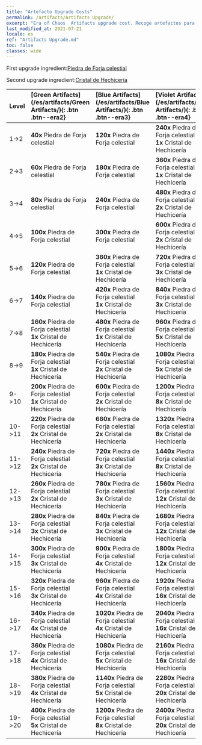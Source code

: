 ```yaml
---
title: "Artefacto Upgrade Costs"
permalink: /artifacts/Artifacts Upgrade/
excerpt: "Era of Chaos  Artifacts upgrade cost. Recoge artefactos para mejorar los atributos de tus héroes y desbloquear poderosas habilidades."
last_modified_at: 2021-07-21
locale: es
ref: "Artifacts Upgrade.md"
toc: false
classes: wide
---
```


  First upgrade ingredient:[Piedra de Forja celestial](/ItemsES/art_188/)

  Second upgrade ingredient:[Cristal de Hechicería](/ItemsES/art_189/)

  |  Level  | [Green Artifacts](/es/artifacts/Green Artifacts/){: .btn .btn--era2} | [Blue Artifacts](/es/artifacts/Blue Artifacts/){: .btn .btn--era3} | [Violet Artifacts](/es/artifacts/Violet Artifacts/){: .btn .btn--era4} | [Orange Artifacts](/es/artifacts/Orange Artifacts/){: .btn .btn--era5} | [RED Artifacts](/es/artifacts/RED Artifacts/){: .btn .btn--era6} |
  |:--------|:-------|:-------|:-------|:-------|:-------|
  | 1->2 | **40x** Piedra de Forja celestial | **120x** Piedra de Forja celestial | **240x** Piedra de Forja celestial<br/> **1x** Cristal de Hechicería | **400x** Piedra de Forja celestial<br/> **2x** Cristal de Hechicería | **400x** Piedra de Forja celestial<br/> **2x** Cristal de Hechicería |
  | 2->3 | **60x** Piedra de Forja celestial | **180x** Piedra de Forja celestial | **360x** Piedra de Forja celestial<br/> **1x** Cristal de Hechicería | **600x** Piedra de Forja celestial<br/> **2x** Cristal de Hechicería | **600x** Piedra de Forja celestial<br/> **2x** Cristal de Hechicería |
  | 3->4 | **80x** Piedra de Forja celestial | **240x** Piedra de Forja celestial | **480x** Piedra de Forja celestial<br/> **2x** Cristal de Hechicería | **800x** Piedra de Forja celestial<br/> **3x** Cristal de Hechicería | **800x** Piedra de Forja celestial<br/> **3x** Cristal de Hechicería |
  | 4->5 | **100x** Piedra de Forja celestial | **300x** Piedra de Forja celestial | **600x** Piedra de Forja celestial<br/> **2x** Cristal de Hechicería | **1000x** Piedra de Forja celestial<br/> **3x** Cristal de Hechicería | **1000x** Piedra de Forja celestial<br/> **3x** Cristal de Hechicería |
  | 5->6 | **120x** Piedra de Forja celestial | **360x** Piedra de Forja celestial<br/> **1x** Cristal de Hechicería | **720x** Piedra de Forja celestial<br/> **3x** Cristal de Hechicería | **1200x** Piedra de Forja celestial<br/> **5x** Cristal de Hechicería | **1200x** Piedra de Forja celestial<br/> **5x** Cristal de Hechicería |
  | 6->7 | **140x** Piedra de Forja celestial | **420x** Piedra de Forja celestial<br/> **1x** Cristal de Hechicería | **840x** Piedra de Forja celestial<br/> **3x** Cristal de Hechicería | **1400x** Piedra de Forja celestial<br/> **5x** Cristal de Hechicería | **1400x** Piedra de Forja celestial<br/> **5x** Cristal de Hechicería |
  | 7->8 | **160x** Piedra de Forja celestial<br/> **1x** Cristal de Hechicería | **480x** Piedra de Forja celestial<br/> **1x** Cristal de Hechicería | **960x** Piedra de Forja celestial<br/> **5x** Cristal de Hechicería | **1600x** Piedra de Forja celestial<br/> **8x** Cristal de Hechicería | **1600x** Piedra de Forja celestial<br/> **8x** Cristal de Hechicería |
  | 8->9 | **180x** Piedra de Forja celestial<br/> **1x** Cristal de Hechicería | **540x** Piedra de Forja celestial<br/> **2x** Cristal de Hechicería | **1080x** Piedra de Forja celestial<br/> **5x** Cristal de Hechicería | **1800x** Piedra de Forja celestial<br/> **8x** Cristal de Hechicería | **1800x** Piedra de Forja celestial<br/> **8x** Cristal de Hechicería |
  | 9->10 | **200x** Piedra de Forja celestial<br/> **1x** Cristal de Hechicería | **600x** Piedra de Forja celestial<br/> **2x** Cristal de Hechicería | **1200x** Piedra de Forja celestial<br/> **8x** Cristal de Hechicería | **2000x** Piedra de Forja celestial<br/> **12x** Cristal de Hechicería | **2000x** Piedra de Forja celestial<br/> **12x** Cristal de Hechicería |
  | 10->11 | **220x** Piedra de Forja celestial<br/> **2x** Cristal de Hechicería | **660x** Piedra de Forja celestial<br/> **2x** Cristal de Hechicería | **1320x** Piedra de Forja celestial<br/> **8x** Cristal de Hechicería | **2200x** Piedra de Forja celestial<br/> **12x** Cristal de Hechicería | **2200x** Piedra de Forja celestial<br/> **12x** Cristal de Hechicería |
  | 11->12 | **240x** Piedra de Forja celestial<br/> **2x** Cristal de Hechicería | **720x** Piedra de Forja celestial<br/> **3x** Cristal de Hechicería | **1440x** Piedra de Forja celestial<br/> **8x** Cristal de Hechicería | **2400x** Piedra de Forja celestial<br/> **16x** Cristal de Hechicería | **2400x** Piedra de Forja celestial<br/> **16x** Cristal de Hechicería |
  | 12->13 | **260x** Piedra de Forja celestial<br/> **2x** Cristal de Hechicería | **780x** Piedra de Forja celestial<br/> **3x** Cristal de Hechicería | **1560x** Piedra de Forja celestial<br/> **12x** Cristal de Hechicería | **2600x** Piedra de Forja celestial<br/> **16x** Cristal de Hechicería | **2600x** Piedra de Forja celestial<br/> **16x** Cristal de Hechicería |
  | 13->14 | **280x** Piedra de Forja celestial<br/> **3x** Cristal de Hechicería | **840x** Piedra de Forja celestial<br/> **3x** Cristal de Hechicería | **1680x** Piedra de Forja celestial<br/> **12x** Cristal de Hechicería | **2800x** Piedra de Forja celestial<br/> **20x** Cristal de Hechicería | **2800x** Piedra de Forja celestial<br/> **20x** Cristal de Hechicería |
  | 14->15 | **300x** Piedra de Forja celestial<br/> **3x** Cristal de Hechicería | **900x** Piedra de Forja celestial<br/> **4x** Cristal de Hechicería | **1800x** Piedra de Forja celestial<br/> **12x** Cristal de Hechicería | **3000x** Piedra de Forja celestial<br/> **20x** Cristal de Hechicería | **3000x** Piedra de Forja celestial<br/> **20x** Cristal de Hechicería |
  | 15->16 | **320x** Piedra de Forja celestial<br/> **3x** Cristal de Hechicería | **960x** Piedra de Forja celestial<br/> **4x** Cristal de Hechicería | **1920x** Piedra de Forja celestial<br/> **16x** Cristal de Hechicería | **3200x** Piedra de Forja celestial<br/> **25x** Cristal de Hechicería | **3200x** Piedra de Forja celestial<br/> **25x** Cristal de Hechicería |
  | 16->17 | **340x** Piedra de Forja celestial<br/> **4x** Cristal de Hechicería | **1020x** Piedra de Forja celestial<br/> **4x** Cristal de Hechicería | **2040x** Piedra de Forja celestial<br/> **16x** Cristal de Hechicería | **3400x** Piedra de Forja celestial<br/> **25x** Cristal de Hechicería | **3400x** Piedra de Forja celestial<br/> **25x** Cristal de Hechicería |
  | 17->18 | **360x** Piedra de Forja celestial<br/> **4x** Cristal de Hechicería | **1080x** Piedra de Forja celestial<br/> **5x** Cristal de Hechicería | **2160x** Piedra de Forja celestial<br/> **16x** Cristal de Hechicería | **3600x** Piedra de Forja celestial<br/> **30x** Cristal de Hechicería | **3600x** Piedra de Forja celestial<br/> **30x** Cristal de Hechicería |
  | 18->19 | **380x** Piedra de Forja celestial<br/> **4x** Cristal de Hechicería | **1140x** Piedra de Forja celestial<br/> **5x** Cristal de Hechicería | **2280x** Piedra de Forja celestial<br/> **20x** Cristal de Hechicería | **3800x** Piedra de Forja celestial<br/> **30x** Cristal de Hechicería | **3800x** Piedra de Forja celestial<br/> **30x** Cristal de Hechicería |
  | 19->20 | **400x** Piedra de Forja celestial<br/> **5x** Cristal de Hechicería | **1200x** Piedra de Forja celestial<br/> **8x** Cristal de Hechicería | **2400x** Piedra de Forja celestial<br/> **20x** Cristal de Hechicería | **4000x** Piedra de Forja celestial<br/> **35x** Cristal de Hechicería | **4000x** Piedra de Forja celestial<br/> **35x** Cristal de Hechicería |
